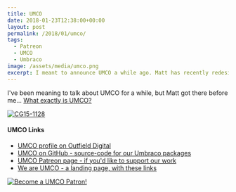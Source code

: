 ```yaml
---
title: UMCO
date: 2018-01-23T12:38:00+00:00
layout: post
permalink: /2018/01/umco/
tags:
  - Patreon
  - UMCO
  - Umbraco
image: /assets/media/umco.png
excerpt: I meant to announce UMCO a while ago. Matt has recently redesigned his company website and written a great introduction to UMCO on there.
---
```


I've been meaning to talk about UMCO for a while, but Matt got there before me... [What exactly is UMCO?](https://outfield.digital/blog/what-exactly-is-umco/)

<a href="https://www.flickr.com/photos/percipientstudios/18087735533/in/album-72157653985426100/" title="Lee and Matt hacking, Photo by Douglas Robar, Percipient Studios"><img src="https://farm1.staticflickr.com/505/18087735533_6eaf4dfc3b_h.jpg" alt="CG15-1128"></a>

#### UMCO Links

- [UMCO profile on Outfield Digital](https://outfield.digital/umco/)
- [UMCO on GitHub - source-code for our Umbraco packages](https://github.com/UMCO)
- [UMCO Patreon page - if you'd like to support our work](https://www.patreon.com/umco)
- [We are UMCO - a landing page, with these links](http://weareumco.com/)

<a href="https://www.patreon.com/bePatron?u=4312563"><img src="/assets/media/umco_patreon.png" alt="Become a UMCO Patron!" /></a>
